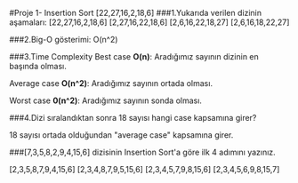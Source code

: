 #Proje 1- Insertion Sort
 [22,27,16,2,18,6]
###1.Yukarıda verilen dizinin aşamaları:
 [22,27,16,2,18,6]
 [2,27,16,22,18,6]
 [2,6,16,22,18,27] 
 [2,6,16,18,22,27]

###2.Big-O gösterimi:
O(n^2)

###3.Time Complexity
Best case **O(n)**: Aradığımız sayının dizinin en başında olması.

Average case **O(n^2)**: Aradığımız sayının ortada olması.

Worst case **0(n^2)**: Aradığımız sayının sonda olması.

###4.Dizi sıralandıktan sonra 18 sayısı hangi case kapsamına girer?

18 sayısı ortada olduğundan "average case" kapsamına girer.

###[7,3,5,8,2,9,4,15,6] dizisinin Insertion Sort'a göre ilk 4 adımını yazınız.

[2,3,5,8,7,9,4,15,6]
[2,3,4,8,7,9,5,15,6]
[2,3,4,5,7,9,8,15,6]
[2,3,4,5,6,9,8,15,7]
